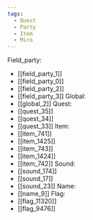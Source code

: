 ```yaml
---
tags:
  - Quest
  - Party
  - Item
  - Mira
---
```

Field_party:
- [[field_party_1]]
- [[field_party_0]]
- [[field_party_2]]
- [[field_party_3]]
Global:
- [[global_2]]
Quest:
- [[quest_35]]
- [[quest_34]]
- [[quest_33]]
Item:
- [[item_741]]
- [[item_1425]]
- [[item_743]]
- [[item_1424]]
- [[item_742]]
Sound:
- [[sound_174]]
- [[sound_17]]
- [[sound_23]]
Name:
- [[name_9]]
Flag:
- [[flag_11320]]
- [[flag_9476]]
